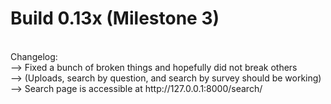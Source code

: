 # Build 0.13x (Milestone 3)
<br>
Changelog:
<br>
--> Fixed a bunch of broken things and hopefully did not break others<br>
--> (Uploads, search by question, and search by survey should be working)<br>
--> Search page is accessible at http://127.0.0.1:8000/search/<br>
